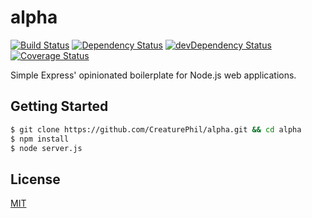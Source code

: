 # alpha 

[![Build Status](https://travis-ci.org/CreaturePhil/alpha.svg)](https://travis-ci.org/CreaturePhil/alpha)
[![Dependency Status](https://david-dm.org/creaturephil/alpha.svg)](https://david-dm.org/creaturephil/alpha)
[![devDependency Status](https://david-dm.org/creaturephil/alpha/dev-status.svg)](https://david-dm.org/creaturephil/alpha#info=devDependencies)
[![Coverage Status](https://coveralls.io/repos/CreaturePhil/alpha/badge.svg)](https://coveralls.io/r/CreaturePhil/alpha)

Simple Express' opinionated boilerplate for Node.js web applications.

## Getting Started

```bash
$ git clone https://github.com/CreaturePhil/alpha.git && cd alpha
$ npm install
$ node server.js
```

## License

[MIT](LICENSE)
